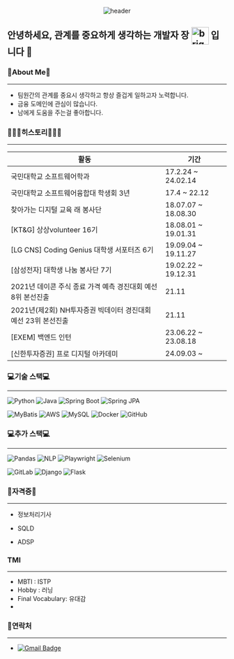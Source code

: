 <div align = "center">
  
  ![header](https://capsule-render.vercel.app/api?type=waving&text=Han%20Yeong%20Jang&color=B3CEE5&height=200&fontColor=FFFFFF)
</div>

## 안녕하세요, 관계를 중요하게 생각하는 개발자 장 <img src="https://github.com/user-attachments/assets/3c8a6bc9-410b-4547-a5b4-27450012f5c4" alt="brightened_image" width="40" style="vertical-align: middle;"> 입니다 👋


### 👋About Me👋
---
- 팀원간의 관계를 중요시 생각하고 항상 즐겁게 일하고자 노력합니다.
- 금융 도메인에 관심이 많습니다.
- 남에게 도움을 주는걸 좋아합니다.
  
### 🙇🏻‍♂️히스토리🙇🏻‍♂️
---

| 활동                                                     | 기간                         |
|----------------------------------------------------------|------------------------------|
| 국민대학교 소프트웨어학과                                  | 17.2.24 ~ 24.02.14          |
| 국민대학교 소프트웨어융합대 학생회 3년                     | 17.4 ~ 22.12      |
| 찾아가는 디지털 교육 래 봉사단                             | 18.07.07 ~ 18.08.30      |
| [KT&G] 상상volunteer 16기                                 | 18.08.01 ~ 19.01.31      |
| [LG CNS] Coding Genius 대학생 서포터즈 6기                | 19.09.04 ~ 19.11.27      |
| [삼성전자] 대학생 나눔 봉사단 7기                         | 19.02.22 ~ 19.12.31      |
| 2021년 데이콘 주식 종료 가격 예측 경진대회 예선 8위 본선진출 |                  21.11            |
| 2021년(제2회) NH투자증권 빅데이터 경진대회 예선 23위 본선진출 |                21.11               |
| [EXEM] 백엔드 인턴                                               | 23.06.22 ~ 23.08.18      |
| [신한투자증권] 프로 디지털 아카데미                        | 24.09.03 ~                 |


### 💻기술 스택💻
---

![Python](https://img.shields.io/badge/Python-3776AB?style=for-the-badge&logo=python&logoColor=white)
![Java](https://img.shields.io/badge/Java-007396?style=for-the-badge&logo=java&logoColor=white)
![Spring Boot](https://img.shields.io/badge/Spring%20Boot-6DB33F?style=for-the-badge&logo=spring-boot&logoColor=white)
![Spring JPA](https://img.shields.io/badge/Spring%20JPA-6DB33F?style=for-the-badge&logo=spring&logoColor=white)

![MyBatis](https://img.shields.io/badge/MyBatis-DC382D?style=for-the-badge&logo=MyBatis&logoColor=white)
![AWS](https://img.shields.io/badge/AWS-232F3E?style=for-the-badge&logo=amazon-aws&logoColor=white)
![MySQL](https://img.shields.io/badge/MySQL-4479A1?style=for-the-badge&logo=mysql&logoColor=white)
![Docker](https://img.shields.io/badge/Docker-2496ED?style=for-the-badge&logo=docker&logoColor=white)
![GitHub](https://img.shields.io/badge/GitHub-181717?style=for-the-badge&logo=github&logoColor=white)

### 💻추가 스택💻
---

![Pandas](https://img.shields.io/badge/Pandas-150458?style=for-the-badge&logo=pandas&logoColor=white)
![NLP](https://img.shields.io/badge/NLP-008080?style=for-the-badge&logo=nlp&logoColor=white)
![Playwright](https://img.shields.io/badge/Playwright-2EAD33?style=for-the-badge&logo=playwright&logoColor=white)
![Selenium](https://img.shields.io/badge/Selenium-43B02A?style=for-the-badge&logo=selenium&logoColor=white)

![GitLab](https://img.shields.io/badge/GitLab-FCA121?style=for-the-badge&logo=gitlab&logoColor=white)
![Django](https://img.shields.io/badge/Django-092E20?style=for-the-badge&logo=django&logoColor=white)
![Flask](https://img.shields.io/badge/Flask-000000?style=for-the-badge&logo=flask&logoColor=white)


### 🪪자격증🪪
---
- 정보처리기사 

- SQLD

- ADSP

### TMI
---
- MBTI : ISTP
- Hobby : 러닝
- Final Vocabulary: 유대감
- 
### 📩연락처 
---
- [![Gmail Badge](https://img.shields.io/badge/Gmail-D14836?style=flat&logo=gmail&logoColor=white)](mailto:qpwisu@gmail.com)

    
